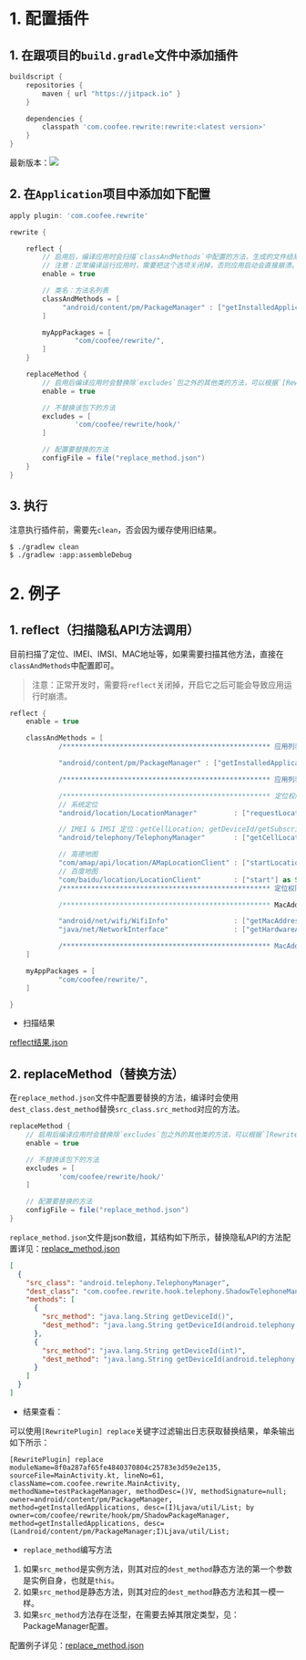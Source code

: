 # 1. 配置插件

## 1. 在跟项目的`build.gradle`文件中添加插件

```groovy
buildscript {
    repositories {
        maven { url "https://jitpack.io" }
    }

    dependencies {
        classpath 'com.coofee.rewrite:rewrite:<latest version>'
    }
}
```

最新版本：[![](https://jitpack.io/v/coofee/RewritePlugin.svg)](https://jitpack.io/#coofee/RewritePlugin)

## 2. 在`Application`项目中添加如下配置


```groovy
apply plugin: 'com.coofee.rewrite'

rewrite {

    reflect {
        // 启用后，编译应用时会扫描`classAndMethods`中配置的方法，生成的文件结果保存在：/build/intermediates/transforms/rewrite/debug/reflect.json中。
        // 注意：正常编译运行应用时，需要把这个选项关闭掉，否则应用启动会直接崩溃。
        enable = true

        // 类名：方法名列表
        classAndMethods = [
             "android/content/pm/PackageManager" : ["getInstalledApplications", "getInstalledPackages"] as Set
        ]

        myAppPackages = [
                "com/coofee/rewrite/",
        ]
    }

    replaceMethod {
        // 启用后编译应用时会替换除`excludes`包之外的其他类的方法，可以根据`[RewritePlugin] replace`关键字过滤输出日志获取结果。
        enable = true

        // 不替换该包下的方法
        excludes = [
                'com/coofee/rewrite/hook/'
        ]

        // 配置要替换的方法
        configFile = file("replace_method.json")
    }
}
```

## 3. 执行

注意执行插件前，需要先`clean`，否会因为缓存使用旧结果。
```shell
$ ./gradlew clean
$ ./gradlew :app:assembleDebug
```

# 2. 例子

## 1. reflect（扫描隐私API方法调用）

目前扫描了定位、IMEI、IMSI、MAC地址等，如果需要扫描其他方法，直接在`classAndMethods`中配置即可。

> 注意：正常开发时，需要将`reflect`关闭掉，开启它之后可能会导致应用运行时崩溃。

```groovy
reflect {
    enable = true

    classAndMethods = [
            /*************************************************** 应用列表 (START) ***************************************************/

            "android/content/pm/PackageManager" : ["getInstalledApplications", "getInstalledPackages"] as Set,

            /*************************************************** 应用列表 (END) ***************************************************/

            /*************************************************** 定位权限 (START) ***************************************************/
            // 系统定位
            "android/location/LocationManager"         : ["requestLocationUpdates", "requestSingleUpdate"] as Set,

            // IMEI & IMSI 定位：getCellLocation; getDeviceId/getSubscriberId/：READ_PHONE_STATE
            "android/telephony/TelephonyManager"       : ["getCellLocation", "getAllCellInfo", "requestCellInfoUpdate", "requestNetworkScan", "getDeviceId", "getSubscriberId", "getImei"] as Set,

            // 高德地图
            "com/amap/api/location/AMapLocationClient" : ["startLocation", "startAssistantLocation"] as Set,
            // 百度地图
            "com/baidu/location/LocationClient"        : ["start"] as Set,
            /*************************************************** 定位权限 (END) ***************************************************/

            /*************************************************** MacAddress (START) ***************************************************/

            "android/net/wifi/WifiInfo"                : ["getMacAddress"] as Set,
            "java/net/NetworkInterface"                : ["getHardwareAddress"] as Set,

            /*************************************************** MacAddress (END) ***************************************************/
    ]

    myAppPackages = [
            "com/coofee/rewrite/",
    ]

}
```

* 扫描结果

[reflect结果.json](./Rewrite插件数据/reflect.json)


## 2. replaceMethod（替换方法）

在`replace_method.json`文件中配置要替换的方法，编译时会使用`dest_class.dest_method`替换`src_class.src_method`对应的方法。

```groovy
replaceMethod {
    // 启用后编译应用时会替换除`excludes`包之外的其他类的方法，可以根据`[RewritePlugin] replace`关键字过滤输出日志获取结果。
    enable = true

    // 不替换该包下的方法
    excludes = [
            'com/coofee/rewrite/hook/'
    ]

    // 配置要替换的方法
    configFile = file("replace_method.json")
}
```

`replace_method.json`文件是json数组，其结构如下所示，替换隐私API的方法配置详见：[replace_method.json](./Rewrite插件数据/replace_method.json)

```json
[
  {
    "src_class": "android.telephony.TelephonyManager",  
    "dest_class": "com.coofee.rewrite.hook.telephony.ShadowTelephoneManager",
    "methods": [
      {
        "src_method": "java.lang.String getDeviceId()",
        "dest_method": "java.lang.String getDeviceId(android.telephony.TelephonyManager)"
      },
      {
        "src_method": "java.lang.String getDeviceId(int)",
        "dest_method": "java.lang.String getDeviceId(android.telephony.TelephonyManager, int)"
      }
    ]
  }
]
```


* 结果查看：

可以使用`[RewritePlugin] replace`关键字过滤输出日志获取替换结果，单条输出如下所示：

```
[RewritePlugin] replace moduleName=8f0a287af65fe4840370804c25783e3d59e2e135, sourceFile=MainActivity.kt, lineNo=61, className=com.coofee.rewrite.MainActivity, methodName=testPackageManager, methodDesc=()V, methodSignature=null; owner=android/content/pm/PackageManager, method=getInstalledApplications, desc=(I)Ljava/util/List; by owner=com/coofee/rewrite/hook/pm/ShadowPackageManager, method=getInstalledApplications, desc=(Landroid/content/pm/PackageManager;I)Ljava/util/List;
```

* `replace_method`编写方法

1. 如果`src_method`是实例方法，则其对应的`dest_method`静态方法的第一个参数是实例自身，也就是`this`。
2. 如果`src_method`是静态方法，则其对应的`dest_method`静态方法和其一模一样。
3. 如果`src_method`方法存在泛型，在需要去掉其限定类型，见：PackageManager配置。

配置例子详见：[replace_method.json](./app/replace_method.json)
